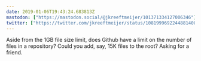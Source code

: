 ```yaml
---
date: 2019-01-06T19:43:24.683813Z
mastodon: ["https://mastodon.social/@jkreeftmeijer/101371334127006346"]
twitter: ["https://twitter.com/jkreeftmeijer/status/1081999692244881408"]
---
```

Aside from the 1GB file size limit, does Github have a limit on the number of files in a repository? Could you add, say, 15K files to the root? Asking for a friend.
